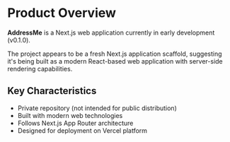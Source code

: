 # Product Overview

**AddressMe** is a Next.js web application currently in early development (v0.1.0). 

The project appears to be a fresh Next.js application scaffold, suggesting it's being built as a modern React-based web application with server-side rendering capabilities.

## Key Characteristics
- Private repository (not intended for public distribution)
- Built with modern web technologies
- Follows Next.js App Router architecture
- Designed for deployment on Vercel platform